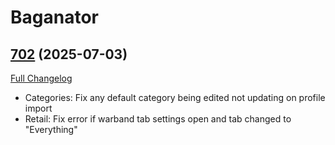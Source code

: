 # Baganator

## [702](https://github.com/Baganator/Baganator/tree/702) (2025-07-03)
[Full Changelog](https://github.com/Baganator/Baganator/compare/701...702) 

- Categories: Fix any default category being edited not updating on profile import  
- Retail: Fix error if warband tab settings open and tab changed to "Everything"  
